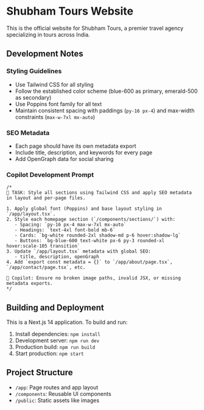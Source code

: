 # Shubham Tours Website

This is the official website for Shubham Tours, a premier travel agency specializing in tours across India.
## Development Notes

### Styling Guidelines
- Use Tailwind CSS for all styling
- Follow the established color scheme (blue-600 as primary, emerald-500 as secondary)
- Use Poppins font family for all text
- Maintain consistent spacing with paddings (`py-16 px-4`) and max-width constraints (`max-w-7xl mx-auto`)

### SEO Metadata
- Each page should have its own metadata export
- Include title, description, and keywords for every page
- Add OpenGraph data for social sharing

### Copilot Development Prompt

```
/*
📌 TASK: Style all sections using Tailwind CSS and apply SEO metadata in layout and per-page files.

1. Apply global font (Poppins) and base layout styling in `/app/layout.tsx`.
2. Style each homepage section (`/components/sections/`) with:
   - Spacing: `py-16 px-4 max-w-7xl mx-auto`
   - Headings: `text-4xl font-bold mb-6`
   - Cards: `bg-white rounded-2xl shadow-md p-6 hover:shadow-lg`
   - Buttons: `bg-blue-600 text-white px-6 py-3 rounded-xl hover:scale-105 transition`
3. Update `/app/layout.tsx` metadata with global SEO:
   - title, description, openGraph
4. Add `export const metadata = {}` to `/app/about/page.tsx`, `/app/contact/page.tsx`, etc.

🔄 Copilot: Ensure no broken image paths, invalid JSX, or missing metadata exports.
*/
```

## Building and Deployment

This is a Next.js 14 application. To build and run:

1. Install dependencies: `npm install`
2. Development server: `npm run dev`
3. Production build: `npm run build`
4. Start production: `npm start`

## Project Structure

- `/app`: Page routes and app layout
- `/components`: Reusable UI components
- `/public`: Static assets like images

